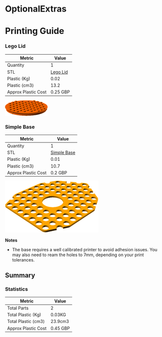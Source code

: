 # OptionalExtras
# Printing Guide

### Lego Lid

Metric | Value 
--- | --- 
Quantity | 1
STL | [Lego Lid](../printedparts/stl/LegoLid.stl)
Plastic (Kg) | 0.02
Plastic (cm3) | 13.2
Approx Plastic Cost | 0.25 GBP

![](../printedparts/images/LegoLid_view.png)



### Simple Base

Metric | Value 
--- | --- 
Quantity | 1
STL | [Simple Base](../printedparts/stl/SimpleBase.stl)
Plastic (Kg) | 0.01
Plastic (cm3) | 10.7
Approx Plastic Cost | 0.2 GBP

![](../printedparts/images/SimpleBase_view.png)

**Notes**

 * The base requires a well calibrated printer to avoid adhesion issues.  You may also need to ream the holes to 7mm, depending on your print tolerances.




## Summary

### Statistics

Metric | Value 
--- | --- 
Total Parts | 2
Total Plastic (Kg) | 0.03KG
Total Plastic (cm3) | 23.9cm3
Approx Plastic Cost | 0.45 GBP


